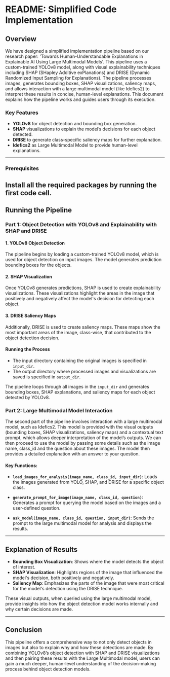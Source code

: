 # README: Simplified Code Implementation

## Overview

We have designed a simplified implementation pipeline based on our research paper: 'Towards Human-Understandable Explanations in Explainable AI Using Large Multimodal Models'. This pipeline uses a custom-trained YOLOv8 model, along with visual explainability techniques including SHAP (SHapley Additive exPlanations) and DRISE (Dynamic Randomized Input Sampling for Explanations). The pipeline processes images, generates bounding boxes, SHAP visualizations, saliency maps, and allows interaction with a large multimodal model (like Idefics2) to interpret these results in concise, human-level explanations. This document explains how the pipeline works and guides users through its execution.


### Key Features
- **YOLOv8** for object detection and bounding box generation.
- **SHAP** visualizations to explain the model’s decisions for each object detected.
- **DRISE** to generate class-specific saliency maps for further explanation.
- **Idefics2** as Large Multimodal Model to provide human-level explanations.
---

### Prerequisites
Install all the required packages by running the first code cell.  
---

## Running the Pipeline

### Part 1: Object Detection with YOLOv8 and Explainability with SHAP and DRISE

#### 1. YOLOv8 Object Detection

The pipeline begins by loading a custom-trained YOLOv8 model, which is used for object detection on input images. The model generates prediction bounding boxes for the objects.

#### 2. SHAP Visualization

Once YOLOv8 generates predictions, SHAP is used to create explainability visualizations. These visualizations highlight the areas in the image that positively and negatively affect the model's decision for detecting each object.

#### 3. DRISE Saliency Maps

Additionally, DRISE is used to create saliency maps. These maps show the most important areas of the image, class-wise, that contributed to the object detection decision.

#### Running the Process

- The input directory containing the original images is specified in `input_dir`.
- The output directory where processed images and visualizations are saved is specified in `output_dir`.

The pipeline loops through all images in the `input_dir` and generates bounding boxes, SHAP explanations, and saliency maps for each object detected by YOLOv8.



### Part 2: Large Multimodal Model Interaction

The second part of the pipeline involves interaction with a large multimodal model, such as Idefics2. This model is provided with the visual outputs (bounding boxes, SHAP visualizations, saliency maps) and a contextual text prompt, which allows deeper interpretation of the model’s outputs. We can then proceed to use the model by passing some details such as the image name, class_id and the question about these images. The model then provides a detailed explanation with an answer to your question. 

#### Key Functions:

- **`load_images_for_analysis(image_name, class_id, input_dir)`**:
  Loads the images generated from YOLO, SHAP, and DRISE for a specific object class.

- **`generate_prompt_for_image(image_name, class_id, question)`**:
  Generates a prompt for querying the model based on the images and a user-defined question.

- **`ask_model(image_name, class_id, question, input_dir)`**:
  Sends the prompt to the large multimodal model for analysis and displays the results.

---



## Explanation of Results

- **Bounding Box Visualization**: Shows where the model detects the object of interest.
- **SHAP Visualization**: Highlights regions of the image that influenced the model's decision, both positively and negatively.
- **Saliency Map**: Emphasizes the parts of the image that were most critical for the model's detection using the DRISE technique.

These visual outputs, when queried using the large multimodal model, provide insights into how the object detection model works internally and why certain decisions are made.

---

## Conclusion

This pipeline offers a comprehensive way to not only detect objects in images but also to explain why and how these detections are made. By combining YOLOv8’s object detection with SHAP and DRISE visualizations and then pairing these results with the Large Multimodal model, users can gain a much deeper, human-level understanding of the decision-making process behind object detection models.
